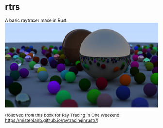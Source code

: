 # rtrs
A basic raytracer made in Rust.
![Alt text](example_output.png "Optional title")


(followed from this book for Ray Tracing in One Weekend: https://misterdanb.github.io/raytracinginrust//)
